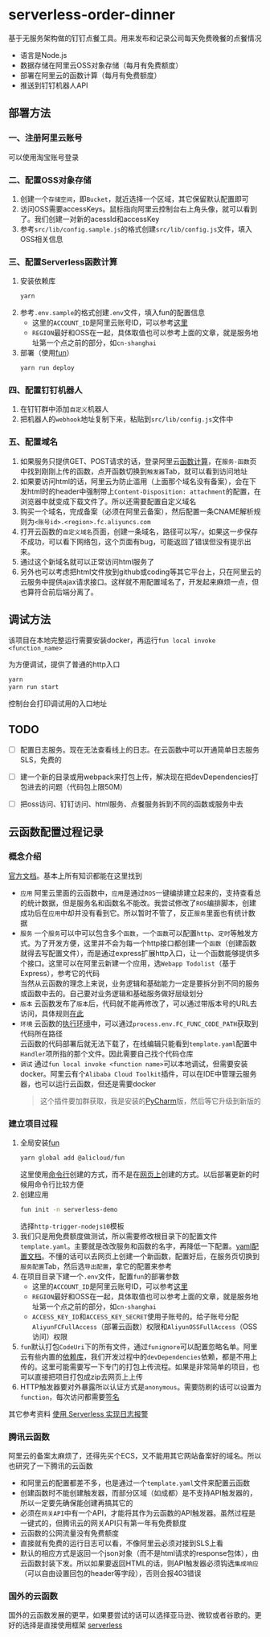 # serverless-order-dinner
基于无服务架构做的钉钉点餐工具。用来发布和记录公司每天免费晚餐的点餐情况

- 语言是Node.js
- 数据存储在阿里云OSS对象存储（每月有免费额度）
- 部署在阿里云的函数计算（每月有免费额度）
- 推送到钉钉机器人API



## 部署方法
### 一、注册阿里云账号
可以使用淘宝账号登录

### 二、配置OSS对象存储
1. 创建一个`存储空间`，即`Bucket`，就近选择一个区域，其它保留默认配置即可
2. 访问OSS需要accessKeys。鼠标指向阿里云控制台右上角头像，就可以看到了。我们创建一对新的acessId和accessKey
3. 参考`src/lib/config.sample.js`的格式创建`src/lib/config.js`文件，填入OSS相关信息

### 三、配置Serverless函数计算
1. 安装依赖库
    ```bash
    yarn
    ```
2. 参考`.env.sample`的格式创建`.env`文件，填入fun的配置信息
    - 这里的`ACCOUNT_ID`是阿里云账号ID，可以参考[这里](https://help.aliyun.com/document_detail/52984.html)
    - `REGION`最好和OSS在一起，具体取值也可以参考上面的文章，就是服务地址第一个点之前的部分，如`cn-shanghai`
3. 部署（使用[fun](https://help.aliyun.com/document_detail/64204.html?spm=a2c4g.11186623.2.18.171a29e9SGzvWi)）
    ```bash
    yarn run deploy
    ```

### 四、配置钉钉机器人
1. 在钉钉群中添加`自定义`机器人
2. 把机器人的`webhook`地址复制下来，粘贴到`src/lib/config.js`文件中

### 五、配置域名
1. 如果服务只提供GET、POST请求的话，登录阿里云[函数计算](https://fc.console.aliyun.com)，在`服务-函数`页中找到刚刚上传的函数，点开函数切换到`触发器`Tab，就可以看到访问地址
2. 如果要访问html的话，阿里云为防止滥用（上面那个域名没有备案），会在下发html时的header中强制带上`Content-Disposition: attachment`的配置，在浏览器中就变成下载文件了。所以还需要配置自定义域名
3. 购买一个域名，完成备案（必须在阿里云备案），然后配置一条CNAME解析规则为`<账号id>.<region>.fc.aliyuncs.com`
4. 打开云函数的`自定义域名`页面，创建一条域名，路径可以写`/`。如果这一步保存不成功，可以看下网络包，这个页面有bug，可能返回了错误但没有提示出来。
5. 通过这个新域名就可以正常访问html服务了
6. 另外也可以考虑把html文件放到github或coding等其它平台上，只在阿里云的云服务中提供ajax请求接口。这样就不用配置域名了，开发起来麻烦一点，但也算符合前后端分离了。



## 调试方法
该项目在本地完整运行需要安装docker，再运行`fun local invoke <function_name>`

为方便调试，提供了普通的http入口
```bash
yarn
yarn run start
```
控制台会打印调试用的入口地址
    


## TODO
- [ ] 配置日志服务。现在无法查看线上的日志。在云函数中可以开通简单日志服务SLS，免费的
- [ ] 建一个新的目录或用webpack来打包上传，解决现在把devDependencies打包进去的问题（代码包上限50M）
- [ ] 把oss访问、钉钉访问、html服务、点餐服务拆到不同的函数或服务中去



## 云函数配置过程记录
### 概念介绍
[官方文档](https://help.aliyun.com/document_detail/52895.html?spm=a2c4g.11186623.6.541.6ffb4e73MwXZso)。基本上所有知识都能在这里找到

- `应用` 阿里云里面的云函数中，`应用`是通过`ROS`一键编排建立起来的，支持查看总的统计数据，但是服务名和函数名不能改。我尝试修改了`ROS`编排脚本，创建成功后在`应用`中却并没有看到它。所以暂时不管了，反正`服务`里面也有统计数据
- `服务` 一个`服务`可以中可以包含多个`函数`，一个`函数`可以配置`http`、`定时`等触发方式。为了开发方便，这里并不会为每一个http接口都创建一个`函数`（创建函数就得去写配置文件），而是通过express扩展http入口，让一个函数能够提供多个接口。这里可以在阿里云新建一个应用，选`Webapp Todolist`（基于Express），参考它的代码  
    当然从云函数的理念上来说，业务逻辑和基础能力一定是要拆分到不同的服务或函数中去的。自己要对业务逻辑和基础服务做好层级划分
- `版本` 云函数发布了`版本`后，代码就不能再修改了，可以通过带版本号的URL去访问，具体规则[在此](https://help.aliyun.com/document_detail/71229.html?spm=a2c4g.11186623.6.650.183f7dc4i1XHRB#config)
- `环境` 云函数的[执行环境](https://help.aliyun.com/document_detail/59223.html?spm=a2c4g.11186623.6.557.3eba4e73KIBJ8Q)中，可以通过`process.env.FC_FUNC_CODE_PATH`获取到代码所在路径  
    云函数的代码部署后就无法下载了，在线编辑只能看到`template.yaml`配置中`Handler`项所指的那个文件。因此需要自己找个代码仓库
- `调试` 通过`fun local invoke <function name>`可以本地调试，但需要安装docker。阿里云有个`Alibaba Cloud Toolkit`插件，可以在IDE中管理云服务器，也可以运行云函数，但还是需要docker
    > 这个插件要加群获取，我是安装的[PyCharm](https://yq.aliyun.com/articles/692467?spm=a2c4e.11153940.0.0.41144a40JGmxE7)版，然后等它升级到新版的

### 建立项目过程
1. 全局安装[fun](https://help.aliyun.com/document_detail/64204.html?spm=a2c4g.11186623.2.18.171a29e9SGzvWi)
    ```bash
    yarn global add @alicloud/fun
    ```
    这里使用[命令行](https://help.aliyun.com/document_detail/51783.html?spm=a2c4g.11186623.6.554.5aa510f3hvu3hC#using-fun)创建的方式，而不是在[网页上](https://help.aliyun.com/document_detail/51783.html?spm=a2c4g.11186623.6.554.5aa510f3hvu3hC#using-console)创建的方式。以后部署更新的时候用命令行比较方便
2. 创建应用
    ```bash
    fun init -n serverless-demo
    ```
    选择`http-trigger-nodejs10`模板
3. 我们只是用免费额度做测试，所以需要修改根目录下的配置文件`template.yaml`。主要就是改改服务和函数的名字，再降低一下配置。[yaml配置文档](https://github.com/alibaba/funcraft/blob/master/docs/specs/2018-04-03-zh-cn.md)。不懂的话可以去网页上创建一个新函数，配置好后，在服务页切换到`服务配置`Tab，然后选`导出配置`，拿它的配置来参考
4. 在项目目录下建一个`.env`文件，配置`fun`的部署参数
    - 这里的`ACCOUNT_ID`是阿里云账号ID，可以参考[这里](https://help.aliyun.com/document_detail/52984.html)
    - `REGION`最好和OSS在一起，具体取值也可以参考上面的文章，就是服务地址第一个点之前的部分，如`cn-shanghai`
    - `ACCESS_KEY_ID`和`ACCESS_KEY_SECRET`使用子账号的。给子账号分配`AliyunFCFullAccess`（部署云函数）权限和`AliyunOSSFullAccess`（OSS访问）权限
5. `fun`默认打包`CodeUri`下的所有文件，通过`funignore`可以配置忽略名单。阿里云有些内置的[依赖库](https://help.aliyun.com/document_detail/58011.html?spm=a2c4g.11186623.2.13.e8c71570CfXBD2#using-modules)，我们开发过程中的`devDependencies`依赖，都是不用上传的。这里可能需要写一下专门的打包上传流程。如果是非常简单的项目，也可以直接把项目打包成zip去网页上上传
6. HTTP触发器要对外暴露所以认证方式是`anonymous`。需要防刷的话可以设置为`function`，每次访问都需要[签名](https://help.aliyun.com/document_detail/71229.html?spm=5176.8663048.function-trigger.1.48f73edcfaHDTG)

其它参考资料 [使用 Serverless 实现日志报警](https://juejin.im/post/5c9852ad6fb9a070ff3caefa)


### 腾讯云函数
阿里云的备案太麻烦了，还得先买个ECS，又不能用其它网站备案好的域名。所以也研究了一下腾讯的云函数
- 和阿里云的配置都差不多，也是通过一个`template.yaml`文件来配置云函数
- 创建函数时不能创建触发器，而部分区域（如成都）是不支持API触发器的，所以一定要先确保能创建再搞其它的
- 必须在`网关API`中有一个API，才能将其作为云函数的API触发器。虽然过程是一键式的，但腾讯云的网关API只有第一年有免费额度
- 云函数的公网流量没有免费额度
- 直接就有免费的运行日志可以看，不像阿里云必须对接到SLS上看
- 默认的相应方式是返回一个json对象（而不是html请求的response包体），由云函数封装下发。所以如果要返回HTML的话，则API触发器必须钩选`集成响应`（可以自由设置回包的header等字段），否则会报403错误


### 国外的云函数
国外的云函数发展的更早，如果要尝试的话可以选择亚马逊、微软或者谷歌的。更好的选择是直接使用框架 [serverless](https://github.com/serverless/serverless)